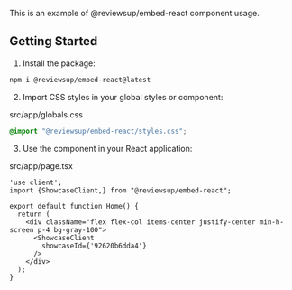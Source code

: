 This is an example of @reviewsup/embed-react component usage.

## Getting Started


1. Install the package:

```bash
npm i @reviewsup/embed-react@latest
```

2. Import CSS styles in your global styles or component:


src/app/globals.css
```css
@import "@reviewsup/embed-react/styles.css";
```

3. Use the component in your React application:

src/app/page.tsx
```tsx
'use client';
import {ShowcaseClient,} from "@reviewsup/embed-react";

export default function Home() {
  return (
    <div className="flex flex-col items-center justify-center min-h-screen p-4 bg-gray-100">
      <ShowcaseClient
        showcaseId={'92620b6dda4'}
      />
    </div>
  );
}
```
